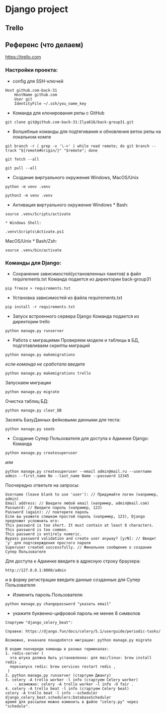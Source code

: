 # Django project

## Trello

## Референс (что делаем)

https://trello.com

### Настройки проекта:

- config для SSH-ключей

```
Host github.com-back-31
    HostName github.com
    User git
    IdentityFile ~/.ssh/you_name_key
```

- Команда для клонирования репы с GitHub

```
git clone git@github.com-back-31:Ilya616/back-group31.git
```

- Волшебные команды для подтягивания и обновления веток репы на локальном компе

```
git branch -r | grep -v '\->' | while read remote; do git branch --track "${remote#origin/}" "$remote"; done
```

```
git fetch --all
```

```
git pull --all
```

- Создание виртуального окружения
  Windows, MacOS/Unix

```
python -m venv .venv

python3 -m venv .venv
```

- Активация виртуального окружение
  Windows \* Bash:

```
source .venv/Scripts/activate
```

    * Windows Shell:

```
.venv\Scripts\Activate.ps1
```

MacOS/Unix \* Bash/Zsh:

```
source .venv/bin/activate
```

### Команды для Django:

- Сохранение зависимостей(установленных пакетов) в файл requirements.txt
  Команда подается из директории back-group31

```
pip freeze > requirements.txt
```

- Установка зависимостей из файла requirements.txt

```
pip install -r requirements.txt
```

- Запуск встроенного сервера Django
  Команда подается из директории trello

```
python manage.py runserver
```

- Работа с миграциями
  Проверяем модели и таблицы в БД, подготавливаем скрипты миграций

```
python manage.py makemigrations
```

_если команда не сработала введите_

```
python manage.py makemigrations trello
```

Запускаем миграции

```
python manage.py migrate
```

Очистка таблиц БД:

```
python manage.py clear_DB
```

Засеять БазуДанных фейковыми данными для теста:

```
python manage.py seeds

```

- Создание Супер Пользователя для доступа к Админке Django:
  Команда

```
python manage.py createsuperuser
```

_или_

```
python manage.py createsuperuser --email admin@mail.ru --username admin --first_name No --last_name Name --password 12345
```

Поочередно ответьте на запросы:

```
Username (leave blank to use 'user'): // Придумайте логин (например, admin)
Email address: // Введите любой email (например, admin@mail.com)
Password: // Введите пароль (например, 123)
Password (again): // повторите пароль
Если вы укажете слишком простой пароль (например, 123), Django предложит усложнить его:
This password is too short. It must contain at least 8 characters.
This password is too common.
This password is entirely numeric.
Bypass password validation and create user anyway? [y/N]: // Введит  'y' для подтсверждения простого пароля
Superuser created successfully. // Финальное сообщение о создании Супер Пользователя
```

Для доступа к Админке введите в адресную строку браузера:

```
http://127.0.0.1:8000/admin
```

и в форму регистрации введите данные созданные для Супер Пользователя

- Изменить пароль Пользователя:

```
python manage.py changepassword "указать email"
```

- укажите буквенно-цифровой пароль не менее 8 символов

```
Спартуем "django_celery_beat":

Справки: https://django.fun/docs/celery/5.1/userguide/periodic-tasks/

Возможно, вчначале понадобятся миграции: python manage.py migrate

В водим поочереди команды в разных терминалах:
1. redis-server (
  эта штука должна быть установленна: для mac/linux: brew install redis ,
  перезапуск redis: brew services restart redis ,
 )
2. python manage.py runserver (стартуем Джангу)
3. celery -A trello worker -l info (стартуем Сelery worker)
    - возможно: celery -A trello worker -l info -O fair .
4. celery -A trello beat -l info (стартуем Сelery beat)
celery -A trello beat -l info --scheduler django_celery_beat.schedulers:DatabaseScheduler
время для рассылки можно изменить в файле "celery.py" через "schedule".

```
